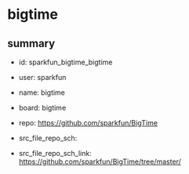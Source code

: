 # bigtime
 
## summary 
* id: sparkfun_bigtime_bigtime
* user: sparkfun
* name: bigtime
* board: bigtime
* repo: https://github.com/sparkfun/BigTime



* src_file_repo_sch: 
* src_file_repo_sch_link: https://github.com/sparkfun/BigTime/tree/master/




